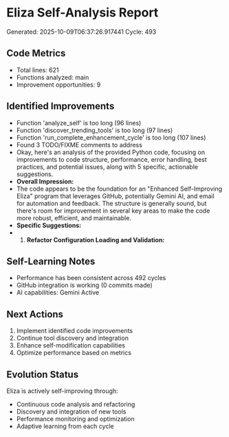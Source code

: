 # Eliza Self-Analysis Report
Generated: 2025-10-09T06:37:26.917441
Cycle: 493

## Code Metrics
- Total lines: 621
- Functions analyzed: main
- Improvement opportunities: 9

## Identified Improvements
- Function 'analyze_self' is too long (96 lines)
- Function 'discover_trending_tools' is too long (97 lines)
- Function 'run_complete_enhancement_cycle' is too long (107 lines)
- Found 3 TODO/FIXME comments to address
- Okay, here's an analysis of the provided Python code, focusing on improvements to code structure, performance, error handling, best practices, and potential issues, along with 5 specific, actionable suggestions.
- **Overall Impression:**
- The code appears to be the foundation for an "Enhanced Self-Improving Eliza" program that leverages GitHub, potentially Gemini AI, and email for automation and feedback. The structure is generally sound, but there's room for improvement in several key areas to make the code more robust, efficient, and maintainable.
- **Specific Suggestions:**
- 1.  **Refactor Configuration Loading and Validation:**

## Self-Learning Notes
- Performance has been consistent across 492 cycles
- GitHub integration is working (0 commits made)
- AI capabilities: Gemini Active

## Next Actions
1. Implement identified code improvements
2. Continue tool discovery and integration
3. Enhance self-modification capabilities
4. Optimize performance based on metrics

## Evolution Status
Eliza is actively self-improving through:
- Continuous code analysis and refactoring
- Discovery and integration of new tools
- Performance monitoring and optimization
- Adaptive learning from each cycle
